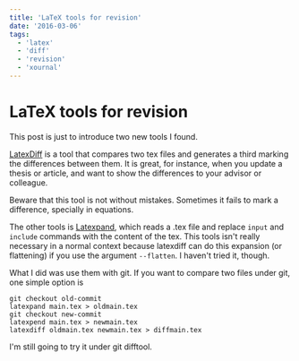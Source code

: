 ```yaml
---
title: 'LaTeX tools for revision'
date: '2016-03-06'
tags:
  - 'latex'
  - 'diff'
  - 'revision'
  - 'xournal'
---
```


# LaTeX tools for revision

This post is just to introduce two new tools I found.

[LatexDiff](https://github.com/ftilmann/latexdiff) is a tool that compares two
tex files and generates a third marking the differences between them.
It is great, for instance, when you update a thesis or article, and want to show
the differences to your advisor or colleague.

Beware that this tool is not without mistakes. Sometimes it fails to mark a
difference, specially in equations.

The other tools is [Latexpand](https://gitlab.com/latexpand/latexpand), which
reads a .tex file and replace `input` and `include` commands with the content of
the tex.
This tools isn't really necessary in a normal context because latexdiff can do
this expansion (or flattening) if you use the argument `--flatten`. I haven't
tried it, though.

What I did was use them with git. If you want to compare two files under git,
one simple option is

```
git checkout old-commit
latexpand main.tex > oldmain.tex
git checkout new-commit
latexpend main.tex > newmain.tex
latexdiff oldmain.tex newmain.tex > diffmain.tex
```

I'm still going to try it under git difftool.
